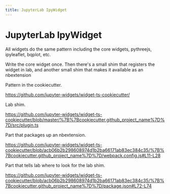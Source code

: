 ```yaml
---
title: JupyterLab IpyWidget
---
```


# JupyterLab IpyWidget

All widgets do the same pattern including the core widgets, pythreejs, ipyleaflet, bqplot, etc.

Write the core widget once. Then there's a small shim that registers the widget in lab, and another small shim that makes it available as an nbextension

Pattern in the cookiecutter.

https://github.com/jupyter-widgets/widget-ts-cookiecutter/

Lab shim.

https://github.com/jupyter-widgets/widget-ts-cookiecutter/blob/master/%7B%7Bcookiecutter.github_project_name%7D%7D/src/plugin.ts

Part that packages up an nbextension.

https://github.com/jupyter-widgets/widget-ts-cookiecutter/blob/acb06b2b298608974d1b2ba66171ab83ec384c35/%7B%7Bcookiecutter.github_project_name%7D%7D/webpack.config.js#L11-L28

Part that tells lab where to look for the lab shim.

https://github.com/jupyter-widgets/widget-ts-cookiecutter/blob/acb06b2b298608974d1b2ba66171ab83ec384c35/%7B%7Bcookiecutter.github_project_name%7D%7D/package.json#L72-L74
